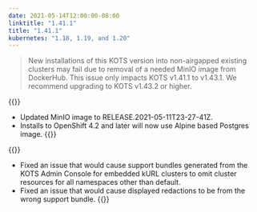 ```yaml
---
date: 2021-05-14T12:00:00-08:00
linktitle: "1.41.1"
title: "1.41.1"
kubernetes: "1.18, 1.19, and 1.20"
---
```


> New installations of this KOTS version into non-airgapped existing clusters may fail due to removal of a needed MinIO image from DockerHub. This issue only impacts KOTS v1.41.1 to v1.43.1. We recommend upgrading to KOTS v1.43.2 or higher. 

{{<changes>}}
* Updated MinIO image to RELEASE.2021-05-11T23-27-41Z.
* Installs to OpenShift 4.2 and later will now use Alpine based Postgres image.
{{</changes>}}

{{<fixes>}}
* Fixed an issue that would cause support bundles generated from the KOTS Admin Console for embedded kURL clusters to omit cluster resources for all namespaces other than default.
* Fixed an issue that would cause displayed redactions to be from the wrong support bundle.
{{</fixes>}}
